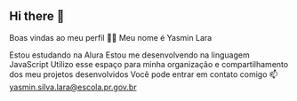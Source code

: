 ## Hi there 👋

Boas vindas ao meu perfil 💙💙
Meu nome é Yasmin Lara

Estou estudando na Alura
Estou me desenvolvendo na linguagem JavaScript
Utilizo esse espaço para minha organização e compartilhamento dos meu projetos desenvolvidos
Você pode entrar em contato comigo 📫
yasmin.silva.lara@escola.pr.gov.br
